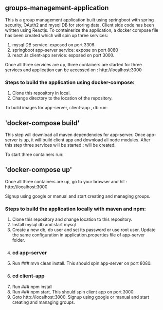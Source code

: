 ## groups-management-application

This is a group management application built using springboot with spring security, OAuth2 and mysql DB for storing data. Client side code has been written using Reactjs. To containerize the application, a docker compose file has been created which will spin up three services:
1. mysql DB service: exposed on port 3306
2. springboot app-server service: expose on port 8080
3. react Js client-app service: exposed on port 3000.

Once all three services are up, three containers are started for three services and application can be accessed on :
http://localhost:3000

### Steps to build the application using docker-compose:

1. Clone this repository in local.
2. Change directory to the location of the repository.

To build images for app-server, client-app , db 
run: 
   ## 'docker-compose build'

This step will download all maven dependencies for app-server. Once app-server is up, it will build client app and download all node modules. After this step three services will be started : will be created.

To start three containers 
run: 
   ## 'docker-compose up'

Once all three containers are up, go to your browser and hit : http://localhost:3000

Signup using google or manual and start creating and managing groups.


### Steps to build the application locally with maven and npm:
1.	Clone this repository and change location to this repository.
2.	Install mysql db and start mysql
3.	Create a new db, db user and set its password or use root user. Update the same configuration in application.properties file of app-server folder.
4.	### cd app-server
5.	Run ### mvn clean install. This should spin app-server on port 8080.
6.	### cd client-app
7.	Run ### npm install
8.	Run ### npm start. This should spin client app on port 3000.
9.	Goto http://localhost:3000. Signup using google or manual and start creating and managing groups.


